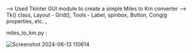 --> Used Tkinter GUI module to create a simple Miles to Km converter
--> Tk() class, Layout - Grid(), Tools - Label, spinbox, Button, Congig properties, etc.., 

miles_to_km.py :

![Screenshot 2024-06-13 110614](https://github.com/Harsha0130/Day_27_Miles_to_Km/assets/127675058/19bc1199-eb45-45b3-a410-e56288a0b074)
